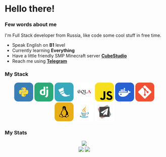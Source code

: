 <div id="header" align="center">
  <h1 align="left">Hello there!</h1>
  <a href="https://t.me/fadegor05">
  <!--<img src="https://img.shields.io/badge/-telegram-red?color=white&logo=telegram&logoColor=black" alt="Telegram Badge"/>-->
  </a>
</div>
<div id="about_me">
  <h3>Few words about me</h3>
  I'm Full Stack developer from Russia, like code some cool stuff in free time.
  <ul>
  <li>Speak English on <b>B1</b> level</li>
  <li>Currently learning <b>Everything</b></li>
  <li>Have a little friendly SMP Minecraft server <b><a href="https://fadegor05.github.io/CubeStudio">CubeStudio</a></b></li>
  <li>Reach me using <b><a href="https://t.me/fadegor05">Telegram</a></b></li>
  
</ul>
</div>
<div id="languages_and_tools">
  <h3>My Stack</h3>
  <div align="center">
  <img src="./python.png" height=60>
  <img src="./django.png" height=60>
  <img src="./flask.png" height=60>
  <img src="./sqla.png" height=60>
  <img src="./javascript.png" height=60>
  <img src="./docker.png" height=60>
  <img src="./git.png" height=60>
  <img src="./linux.png" height=60>
  <img src="./java.png" height=60>
  <img src="./papermc.png" height=60>
  </div>
</div>
<div id="stats">
  <h3>My Stats</h3>
  <div align="center">
  <img src="http://github-profile-summary-cards.vercel.app/api/cards/profile-details?username=fadegor05&theme=github_dark">
  </div>
  <div align="center">
  <img src="http://github-profile-summary-cards.vercel.app/api/cards/most-commit-language?username=fadegor05&theme=github_dark">
  <img src="http://github-profile-summary-cards.vercel.app/api/cards/stats?username=fadegor05&theme=github_dark">
  </div>
</div>
